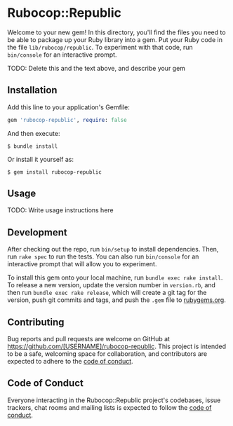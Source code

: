 # Rubocop::Republic

Welcome to your new gem! In this directory, you'll find the files you need to be able to package up your Ruby library into a gem. Put your Ruby code in the file `lib/rubocop/republic`. To experiment with that code, run `bin/console` for an interactive prompt.

TODO: Delete this and the text above, and describe your gem

## Installation

Add this line to your application's Gemfile:

```ruby
gem 'rubocop-republic', require: false
```

And then execute:

    $ bundle install

Or install it yourself as:

    $ gem install rubocop-republic

## Usage

TODO: Write usage instructions here

## Development

After checking out the repo, run `bin/setup` to install dependencies. Then, run `rake spec` to run the tests. You can also run `bin/console` for an interactive prompt that will allow you to experiment.

To install this gem onto your local machine, run `bundle exec rake install`. To release a new version, update the version number in `version.rb`, and then run `bundle exec rake release`, which will create a git tag for the version, push git commits and tags, and push the `.gem` file to [rubygems.org](https://rubygems.org).

## Contributing

Bug reports and pull requests are welcome on GitHub at https://github.com/[USERNAME]/rubocop-republic. This project is intended to be a safe, welcoming space for collaboration, and contributors are expected to adhere to the [code of conduct](https://github.com/[USERNAME]/rubocop-republic/blob/master/CODE_OF_CONDUCT.md).


## Code of Conduct

Everyone interacting in the Rubocop::Republic project's codebases, issue trackers, chat rooms and mailing lists is expected to follow the [code of conduct](https://github.com/[USERNAME]/rubocop-republic/blob/master/CODE_OF_CONDUCT.md).

